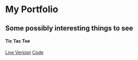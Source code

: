# My Portfolio

## Some possibly interesting things to see

#### Tic Tac Toe
[Live Version](https://www.aaronccwong.com//tic-tac-toe)
[Code](https://github.com/AaronCCWong/portfolio/tree/master/src/util/tictactoe)
